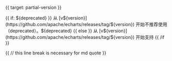 {{ target: partial-version }}

<div class="doc-partial-version">
{{ if: ${deprecated} }}
从 [v${version}](https://github.com/apache/echarts/releases/tag/${version}) 开始不推荐使用（deprecated）。${deprecated}
{{ else }}
从 [v${version}](https://github.com/apache/echarts/releases/tag/${version}) 开始支持
{{ /if }}
</div>

{{ // this line break is necessary for md quote }}
